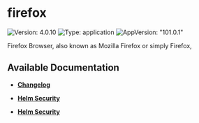 # firefox

![Version: 4.0.10](https://img.shields.io/badge/Version-4.0.10-informational?style=flat-square) ![Type: application](https://img.shields.io/badge/Type-application-informational?style=flat-square) ![AppVersion: "101.0.1"](https://img.shields.io/badge/AppVersion-"101.0.1"-informational?style=flat-square)

Firefox Browser, also known as Mozilla Firefox or simply Firefox,

## Available Documentation

- [**Changelog**](CHANGELOG)

- [**Helm Security**](container-security)

- [**Helm Security**](helm-security)

